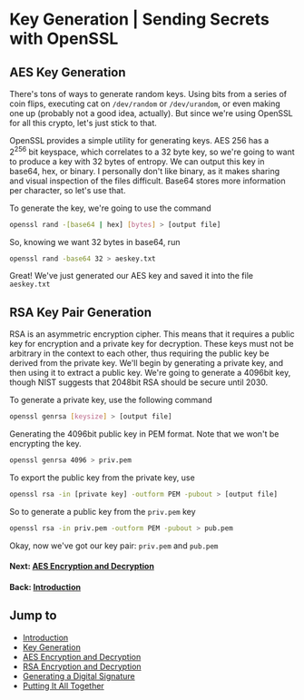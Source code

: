 # Key Generation | Sending Secrets with OpenSSL

## AES Key Generation

There's tons of ways to generate random keys. Using bits from a series of coin flips, executing cat on `/dev/random` or `/dev/urandom`, or even making one up (probably not a good idea, actually). But since we're using OpenSSL for all this crypto, let's just stick to that.

OpenSSL provides a simple utility for generating keys. AES 256 has a 2<sup>256</sup> bit keyspace, which correlates to a 32 byte key, so we're going to want to produce a key with 32 bytes of entropy. We can output this key in base64, hex, or binary. I personally don't like binary, as it makes sharing and visual inspection of the files difficult. Base64 stores more information per character, so let's use that.

To generate the key, we're going to use the command

```bash
openssl rand -[base64 | hex] [bytes] > [output file]
```

So, knowing we want 32 bytes in base64, run

```bash
openssl rand -base64 32 > aeskey.txt
```

Great! We've just generated our AES key and saved it into the file `aeskey.txt`

## RSA Key Pair Generation

RSA is an asymmetric encryption cipher. This means that it requires a public key for encryption and a private key for decryption. These keys must not be arbitrary in the context to each other, thus requiring the public key be derived from the private key. We'll begin by generating a private key, and then using it to extract a public key. We're going to generate a 4096bit key, though NIST suggests that 2048bit RSA should be secure until 2030.

To generate a private key, use the following command

```bash
openssl genrsa [keysize] > [output file]
```

Generating the 4096bit public key in PEM format. Note that we won't be encrypting the key.

```bash
openssl genrsa 4096 > priv.pem
```

To export the public key from the private key, use

```bash
openssl rsa -in [private key] -outform PEM -pubout > [output file]
```

So to generate a public key from the `priv.pem` key

```bash
openssl rsa -in priv.pem -outform PEM -pubout > pub.pem
```

Okay, now we've got our key pair: `priv.pem` and `pub.pem`

#### Next: [AES Encryption and Decryption](../sending-secrets-aes-crypto)

#### Back: [Introduction](../sending-secrets-getting-started)

## Jump to

* [Introduction](../sending-secrets-getting-started)
* [Key Generation](../sending-secrets-key-generation)
* [AES Encryption and Decryption](../sending-secrets-aes-crypto)
* [RSA Encryption and Decryption](../sending-secrets-rsa-crypto)
* [Generating a Digital Signature](../sending-secrets-signatures)
* [Putting It All Together](../sending-secrets-summary)

